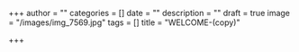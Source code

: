 +++
author = ""
categories = []
date = ""
description = ""
draft = true
image = "/images/img_7569.jpg"
tags = []
title = "WELCOME-(copy)"

+++
